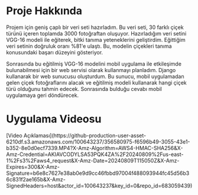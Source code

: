 <h1>Proje Hakkında</h1>
<p>Projem için geniş çaplı bir veri seti hazırladım. Bu veri seti, 30 farklı çiçek türünü içeren toplamda 3000 fotoğraftan oluşuyor. Hazırladığım veri setini VGG-16 modeli ile eğiterek, bitki tanıma yeteneklerini geliştirdim. Eğittiğim veri setinin doğruluk oranı %81'e ulaştı. Bu, modelin çiçekleri tanıma konusundaki başarı düzeyini gösteriyor.</p>
<p>Sonrasında bu eğitilmiş VGG-16 modelini mobil uygulama ile etkileşimde bulunabilmesi için bir web servisi olarak kullanmayı planladım. Django kullanarak bir web sunucusu oluşturdum. Bu sunucu, mobil uygulamadan gelen çiçek fotoğraflarını alacak ve eğitilmiş modeli kullanarak hangi çiçek türü olduğunu tahmin edecek. Sonrasında bulduğu cevabı mobil uygulamaya geri döndürecek.</p>

<h1>Uygulama Videosu</h1>
[Video Açıklaması](https://github-production-user-asset-6210df.s3.amazonaws.com/100643237/356580975-f6596b49-3055-43e1-b352-8e0d0ecf7339.MP4?X-Amz-Algorithm=AWS4-HMAC-SHA256&X-Amz-Credential=AKIAVCODYLSA53PQK4ZA%2F20240809%2Fus-east-1%2Fs3%2Faws4_request&X-Amz-Date=20240809T115050Z&X-Amz-Expires=300&X-Amz-Signature=b6e8c7627e38ab0e9d9cc46fbbd97004f488093944fc45d56b36c831f2ae165b&X-Amz-SignedHeaders=host&actor_id=100643237&key_id=0&repo_id=683059439)

